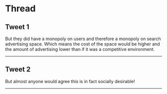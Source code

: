 # Thread

## Tweet 1

But they did have a monopoly on users and therefore a monopoly on search advertising space. Which means the cost of the space would be higher and the amount of advertising lower than if it was a competitive environment.

---

## Tweet 2

But almost anyone would agree this is in fact socially desirable!

---

